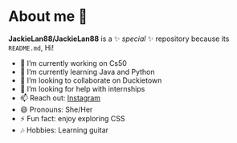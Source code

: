# About me 👋


**JackieLan88/JackieLan88** is a ✨ _special_ ✨ repository because its `README.md`, Hi!

- 🔭 I’m currently working on Cs50
- 🌱 I’m currently learning Java and Python
- 👯 I’m looking to collaborate on Duckietown
- 🤔 I’m looking for help with internships
- 📫 Reach out: [Instagram](https://www.instagram.com/jackie_lan7?igsh=MWtkb2xzMGcyd2IyZw==)
- 😄 Pronouns: She/Her
- ⚡ Fun fact: enjoy exploring CSS
- 🎶 Hobbies: Learning guitar
  
